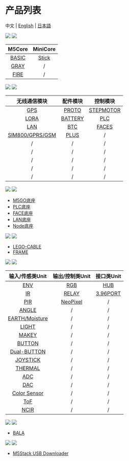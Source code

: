 # 产品列表

中文 | [English](/en/product_documents) | [日本語](ja/product_documents)

<img src='assets/img/product_pics/1.jpg'> <img src='assets/img/product_pics/cores.png'>

| M5Core        | MiniCore      |
| :----------:  |:------------: |
| [BASIC](zh_CN/product_documents/m5stack-core/m5core_basic)         | [Stick](zh_CN/product_documents/m5stack-core/minicore_stick)         |
| [GRAY](zh_CN/product_documents/m5stack-core/m5core_gray)          | /            |
| [FIRE](zh_CN/product_documents/m5stack-core/m5core_fire)          | /            |



<img src='assets/img/product_pics/2.jpg'> <img src='assets/img/product_pics/module.png'>

| 无线通信模块      | 配件模块  | 控制模块   |
| :------------------:  |:------------------:| :--------------------:|
| [GPS](zh_CN/product_documents/modules/module_gps) | [PROTO](zh_CN/product_documents/modules/module_proto) | [STEPMOTOR](zh_CN/product_documents/modules/module_stepmotor)|
| [LORA](zh_CN/product_documents/modules/module_lora)                  | [BATTERY](zh_CN/product_documents/modules/module_battery)            | [PLC](zh_CN/product_documents/modules/module_plc)                     |
| [LAN](zh_CN/product_documents/modules/module_lan)                   | [BTC](zh_CN/product_documents/modules/module_btc)                | [FACES](zh_CN/product_documents/modules/module_face)                     |
| [SIM800/GPRS/GSM](zh_CN/product_documents/modules/module_sim800)       | [PLUS](zh_CN/product_documents/modules/module_plus)                  | /                     |
| /                     | /                  | /                     |
| /                     | /                  | /                     |
| /                     | /                  | /                     |
| /                     | /                  | /                     |
| /                     | /                  | /                     |

<img src='assets/img/product_pics/5.jpg'> <img src='assets/img/product_pics/bases.png'>
- [M5GO底座](zh_CN/product_documents/bases/cables/m5go_base)
- [PLC底座](zh_CN/product_documents/modules/module_plc)
- [FACE底座](zh_CN/product_documents/modules/module_face)
- [LAN底座](zh_CN/product_documents/bases/lan_base)
- [Node底座](zh_CN/product_documents/bases/node_base)

<img src='assets/img/product_pics/5.jpg'> <img src='assets/img/product_pics/accessory.png'>

- [LEGO-CABLE](zh_CN/product_documents/cables/accessory_lego_cable)
- [FRAME](zh_CN/product_documents/accessory_frame)



<img src='assets/img/product_pics/3.jpg'> <img src='assets/img/product_pics/unit.png'>

| 输入/传感类Unit   | 输出/控制类Unit  | 接口类Unit   |
| :-------------------: |:------------------------: | :----------------:|
| [ENV](zh_CN/product_documents/units/unit_env)                   | [RGB](zh_CN/product_documents/units/unit_rgb)                       | [HUB](zh_CN/product_documents/units/unit_hub)               |
| [IR](zh_CN/product_documents/units/unit_ir)                    | [RELAY](zh_CN/product_documents/units/unit_relay)                         | [3.96PORT](zh_CN/product_documents/units/unit_396port)          |
| [PIR](zh_CN/product_documents/units/unit_pir)                   | [NeoPixel](zh_CN/product_documents/units/unit_neopixel)                         | /                 |
| [ANGLE](zh_CN/product_documents/units/unit_angle)                   | /                         | /                 |
| [EARTH/Moisture](zh_CN/product_documents/units/unit_moisture)        | /                         | /                 |
| [LIGHT](zh_CN/product_documents/units/unit_light)                 | /                         | /                 |
| [MAKEY](zh_CN/product_documents/units/unit_makey)                   | /                         | /                 |
| [BUTTON](zh_CN/product_documents/units/unit_button)                   | /                         | /                 |
| [Dual-BUTTON](zh_CN/product_documents/units/unit_dual_button)                   | /                         | /                 |
| [JOYSTICK](zh_CN/product_documents/units/unit_joystick)                   | /                         | /                 |
| [THERMAL](zh_CN/product_documents/units/unit_thermal)                   | /                         | /                 |
| [ADC](zh_CN/product_documents/units/unit_ADC)                   | /                         | /                 |
| [DAC](zh_CN/product_documents/units/unit_DAC)                   | /                         | /                 |
| [Color Sensor](zh_CN/product_documents/units/unit_color_sensor)                   | /                         | /                 |
| [ToF](zh_CN/product_documents/units/unit_tof)                   | /                         | /                 |
| [NCIR](zh_CN/product_documents/units/unit_ncir)                           | /                         | /                 |




<img src='assets/img/product_pics/4.jpg'> <img src='assets/img/product_pics/application.png'>

- [BALA](zh_CN/product_documents/applications/application_bala)


<img src='assets/img/product_pics/6.jpg'> <img src='assets/img/product_pics/tool.png'>

- [M5Stack USB Downloader](zh_CN/product_documents/tools/tool_usb_downloader)
